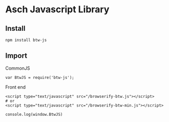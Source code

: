 # Asch Javascript Library

## Install

```
npm install btw-js
```

## Import

CommonJS

```
var BtwJS = require('btw-js');
```

Front end

```
<script type="text/javascript" src="/browserify-btw.js"></script>
# or
<script type="text/javascript" src="/browserify-btw-min.js"></script>

console.log(window.BtwJS)
```

